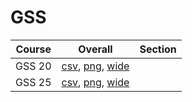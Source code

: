 # GSS

| Course | Overall | Section |
| ------ | ------- | ------- |
| GSS 20 | [csv](https://github.com/UCSD-Historical-Enrollment-Data/2024Spring/blob/main/overall/GSS%2020.csv), [png](https://raw.githubusercontent.com/UCSD-Historical-Enrollment-Data/2024Spring/main/plot_overall/GSS%2020.png), [wide](https://raw.githubusercontent.com/UCSD-Historical-Enrollment-Data/2024Spring/main/plot_overall_wide/GSS%2020.png) |  |
| GSS 25 | [csv](https://github.com/UCSD-Historical-Enrollment-Data/2024Spring/blob/main/overall/GSS%2025.csv), [png](https://raw.githubusercontent.com/UCSD-Historical-Enrollment-Data/2024Spring/main/plot_overall/GSS%2025.png), [wide](https://raw.githubusercontent.com/UCSD-Historical-Enrollment-Data/2024Spring/main/plot_overall_wide/GSS%2025.png) |  |
